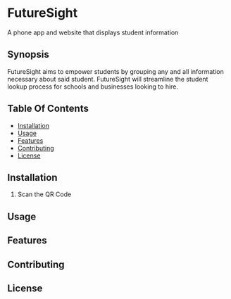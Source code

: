 # FutureSight
A phone app and website that displays student information 
## Synopsis
FutureSight aims to empower students by grouping any and all information necessary about said student.
FutureSight will streamline the student lookup process for schools and businesses looking to hire.
## Table Of Contents
- [Installation](#installation)
- [Usage](#usage)
- [Features](#features)
- [Contributing](#contributing)
- [License](#license)
## Installation <a id="installation"></a>
1. Scan the QR Code
## Usage <a id="usage"></a>
## Features <a id="features"></a>
## Contributing <a id="contributing"></a>
## License <a id="license"></a>
